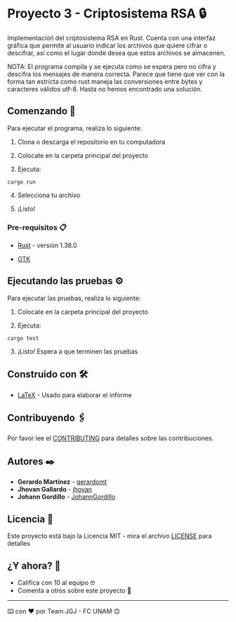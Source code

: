 # Proyecto 3 - Criptosistema RSA :lock:

Implementacióń del criptosistema RSA en Rust. Cuenta con una interfaz gráfica que permite al usuario indicar los archivos que quiere cifrar o descifrar, así como el lugar donde desea que estos archivos se almacenen.

NOTA: El programa compila y se ejecuta como se espera pero no cifra y descifra los mensajes de manera correcta. Parece que tiene que ver con la forma tan estricta como rust maneja las conversiones entre bytes y caracteres válidos utf-8. Hasta no hemos encontrado una solución.

## Comenzando 🚀

Para ejecutar el programa, realiza lo siguiente:

1. Clona o descarga el repositorio en tu computadora

2. Colocate en la carpeta principal del proyecto

3. Ejecuta:
```
cargo run
```

4. Selecciona tu archivo

5. ¡Listo!

### Pre-requisitos 📋

* [Rust](https://www.rust-lang.org/) - versión 1.38.0

* [GTK](https://www.gtk.org/download/index.php)

## Ejecutando las pruebas ⚙️

Para ejecutar las pruebas, realiza lo siguiente:

1. Colocate en la carpeta principal del proyecto

2. Ejecuta:
```
cargo test
```

3. ¡Listo! Espera a que terminen las pruebas

## Construido con 🛠️

* [LaTeX](https://www.latex-project.org/) - Usado para elaborar el informe

## Contribuyendo 🖇️

Por favor lee el [CONTRIBUTING](CONTRIBUTING.md) para detalles
sobre las contribuciones.

## Autores ✒️

* **Gerardo Martínez** - [gerardomt](https://github.com/gerardomt)
* **Jhovan Gallardo** - [jhovan](https://github.com/jhovan)
* **Johann Gordillo** - [JohannGordillo](https://github.com/JohannGordillo)

## Licencia 📄

Este proyecto está bajo la Licencia MIT - mira el archivo [LICENSE](LICENSE) para detalles

## ¿Y ahora? 🎁

* Califica con 10 al equipo 🤓
* Comenta a otros sobre este proyecto 📢

---
⌨️ con ❤️ por Team JGJ - FC UNAM 😊
